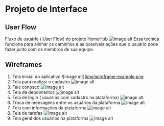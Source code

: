 
# Projeto de Interface

## User Flow
Fluxo de usuário ( User Flow) do projeto HomeHub 
![image alt](https://github.com/ICEI-PUC-Minas-PMV-SI/pmv-si-2024-2-pe1-t3-pmv-si-2024-2-pe1-t3-projhomehub/blob/ac6acfa32b7e3d0df75e1cda001d6dbdf30da9ed/docs/img/Userflow_homehub_png.png)
Essa técnica funciona para alinhar os caminhos e as possíveis ações que o usuário pode fazer junto com os membros de sua equipe.


## Wireframes
1. Tela inicial do aplicativo
![image alt]([img/wireframe-example.png](https://github.com/ICEI-PUC-Minas-PMV-SI/pmv-si-2024-2-pe1-t3-pmv-si-2024-2-pe1-t3-projhomehub/blob/ac0a9f21d73392de08127a1e1c1939dc7f37851c/docs/img/Wireframe%20(1).png)
2. Tela para realizar o cadastro 
![image alt](https://github.com/ICEI-PUC-Minas-PMV-SI/pmv-si-2024-2-pe1-t3-pmv-si-2024-2-pe1-t3-projhomehub/blob/ac0a9f21d73392de08127a1e1c1939dc7f37851c/docs/img/Wireframe%20(2).png)
3. Fale conosco 
![image alt](https://github.com/ICEI-PUC-Minas-PMV-SI/pmv-si-2024-2-pe1-t3-pmv-si-2024-2-pe1-t3-projhomehub/blob/ac0a9f21d73392de08127a1e1c1939dc7f37851c/docs/img/Wireframe%20(3).png)
4. Tela de depoimentos
![image alt](https://github.com/ICEI-PUC-Minas-PMV-SI/pmv-si-2024-2-pe1-t3-pmv-si-2024-2-pe1-t3-projhomehub/blob/ac0a9f21d73392de08127a1e1c1939dc7f37851c/docs/img/Wireframe%20(4).png)
5. Tela de login ( usuários com cadastro na plataforma)
![image alt](https://github.com/ICEI-PUC-Minas-PMV-SI/pmv-si-2024-2-pe1-t3-pmv-si-2024-2-pe1-t3-projhomehub/blob/ac0a9f21d73392de08127a1e1c1939dc7f37851c/docs/img/Wireframe%20(5).png)
6. Troca de mensagens entre os usuários da plataforma
![image alt](https://github.com/ICEI-PUC-Minas-PMV-SI/pmv-si-2024-2-pe1-t3-pmv-si-2024-2-pe1-t3-projhomehub/blob/ac0a9f21d73392de08127a1e1c1939dc7f37851c/docs/img/Wireframe%20(6).png)
7. Tela com informações da plataforma 
![image alt](https://github.com/ICEI-PUC-Minas-PMV-SI/pmv-si-2024-2-pe1-t3-pmv-si-2024-2-pe1-t3-projhomehub/blob/ac0a9f21d73392de08127a1e1c1939dc7f37851c/docs/img/Wireframe%20(7).png)
8. Tela de tarefas 
![image alt](https://github.com/ICEI-PUC-Minas-PMV-SI/pmv-si-2024-2-pe1-t3-pmv-si-2024-2-pe1-t3-projhomehub/blob/ac0a9f21d73392de08127a1e1c1939dc7f37851c/docs/img/Wireframe%20(8).png)
9. Tela geral dos usuários na plataforma
![image alt](https://github.com/ICEI-PUC-Minas-PMV-SI/pmv-si-2024-2-pe1-t3-pmv-si-2024-2-pe1-t3-projhomehub/blob/ac0a9f21d73392de08127a1e1c1939dc7f37851c/docs/img/Wireframe%20(9).png)
    
